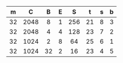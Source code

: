 |m|C|B|E|S|t|s|b|
|:-:|:-:|:-:|:-:|:-:|:-:|:-:|:-:|
|32|2048|8|1|256|21|8|3|
|32|2048|4|4|128|23|7|2|
|32|1024|2|8|64|25|6|1|
|32|1024|32|2|16|23|4|5|